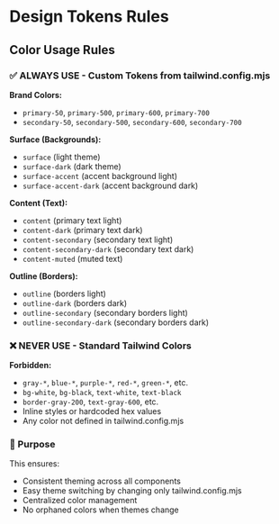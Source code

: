 # Design Tokens Rules

## Color Usage Rules

### ✅ ALWAYS USE - Custom Tokens from tailwind.config.mjs

**Brand Colors:**

- `primary-50`, `primary-500`, `primary-600`, `primary-700`
- `secondary-50`, `secondary-500`, `secondary-600`, `secondary-700`

**Surface (Backgrounds):**

- `surface` (light theme)
- `surface-dark` (dark theme)
- `surface-accent` (accent background light)
- `surface-accent-dark` (accent background dark)

**Content (Text):**

- `content` (primary text light)
- `content-dark` (primary text dark)
- `content-secondary` (secondary text light)
- `content-secondary-dark` (secondary text dark)
- `content-muted` (muted text)

**Outline (Borders):**

- `outline` (borders light)
- `outline-dark` (borders dark)
- `outline-secondary` (secondary borders light)
- `outline-secondary-dark` (secondary borders dark)

### ❌ NEVER USE - Standard Tailwind Colors

**Forbidden:**

- `gray-*`, `blue-*`, `purple-*`, `red-*`, `green-*`, etc.
- `bg-white`, `bg-black`, `text-white`, `text-black`
- `border-gray-200`, `text-gray-600`, etc.
- Inline styles or hardcoded hex values
- Any color not defined in tailwind.config.mjs

### 🎯 Purpose

This ensures:

- Consistent theming across all components
- Easy theme switching by changing only tailwind.config.mjs
- Centralized color management
- No orphaned colors when themes change
